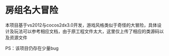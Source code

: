 房组名大冒险
===========================

本项目基于vs2012与cocos2dx3.0开发，游戏风格类似于奇怪的大冒险，具体设计及玩法可以参考相应文档，由于原工程文件太大，这里仅上传了相应的类源码以及资源文件

PS：该项目仍存在少量bug


